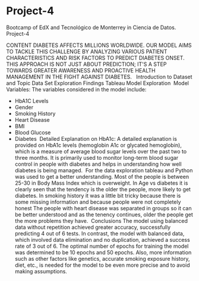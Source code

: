 # Project-4
Bootcamp of EdX and Tecnológico de Monterrey in Ciencia de Datos. Project-4

CONTENT
DIABETES AFFECTS MILLIONS WORLDWIDE. OUR MODEL AIMS TO TACKLE THIS CHALLENGE BY ANALYZING VARIOUS PATIENT CHARACTERISTICS AND RISK FACTORS TO PREDICT DIABETES ONSET. THIS APPROACH IS NOT JUST ABOUT PREDICTION; IT'S A STEP TOWARDS GREATER AWARENESS AND PROACTIVE HEALTH MANAGEMENT IN THE FIGHT AGAINST DIABETES.
​
​
Introduction to Dataset and Topic
Data Set Exploration
Findings
Tableau Model Exploration
​
Model Variables: The variables considered in the model include:
​
- HbA1C Levels
- Gender
- Smoking History
- Heart Disease
- BMI
- Blood Glucose
- Diabetes
​
Detailed Explanation on HbA1c: A detailed explanation is provided on HbA1c levels (hemoglobin A1c or glycated hemoglobin), which is a measure of average blood sugar levels over the past two to three months. It is primarily used to monitor long-term blood sugar control in people with diabetes and helps in understanding how well diabetes is being managed.
​
For the data exploration tableau and Python was used to get a better understanding.
Most of the people is between 25-30 in Body Mass Index which is overweight.
In Age vs diabetes it is clearly seen that the tendency is the older the people, more likely to get diabetes.
In smoking history it was a little bit tricky because there is some missing information and because people were not completely honest
The people with heart disease was separated in groups so it can be better understood and as the tenency continues, older the people get the more problems they have.
​
Conclusions
The model using balanced data without repetition achieved greater accuracy, successfully predicting 4 out of 6 tests. In contrast, the model with balanced data, which involved data elimination and no duplication, achieved a success rate of 3 out of 6. The optimal number of epochs for training the model was determined to be 10 epochs and 50 epochs. Also, more information such as other factors like genetics, accurate smoking exposure history, diet, etc., is needed for the model to be even more precise and to avoid making assumptions.
​
​
​
​
​
